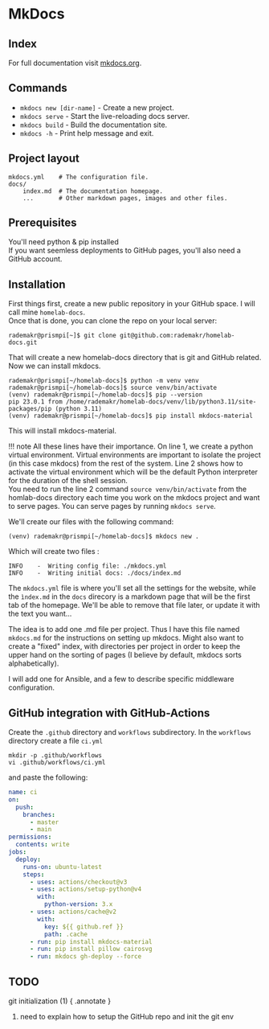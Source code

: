 # MkDocs

## Index

For full documentation visit [mkdocs.org](https://www.mkdocs.org).

## Commands

* `mkdocs new [dir-name]` - Create a new project.
* `mkdocs serve` - Start the live-reloading docs server.
* `mkdocs build` - Build the documentation site.
* `mkdocs -h` - Print help message and exit.

## Project layout

    mkdocs.yml    # The configuration file.
    docs/
        index.md  # The documentation homepage.
        ...       # Other markdown pages, images and other files.

## Prerequisites

You'll need python & pip installed  
If you want seemless deployments to GitHub pages, you'll also need a GitHub account.

## Installation

First things first, create a new public repository in your GitHub space. I will call mine `homelab-docs`.  
Once that is done, you can clone the repo on your local server:

```
rademakr@prismpi[~]$ git clone git@github.com:rademakr/homelab-docs.git
```

That will create a new homelab-docs directory that is git and GitHub related.  
Now we can install mkdocs.


``` { .sh .no-copy linenums="1" hl_lines="1 2" }
rademakr@prismpi[~/homelab-docs]$ python -m venv venv
rademakr@prismpi[~/homelab-docs]$ source venv/bin/activate
(venv) rademakr@prismpi[~/homelab-docs]$ pip --version
pip 23.0.1 from /home/rademakr/homelab-docs/venv/lib/python3.11/site-packages/pip (python 3.11)
(venv) rademakr@prismpi[~/homelab-docs]$ pip install mkdocs-material

```
This will install mkdocs-material.

!!! note
    All these lines have their importance. 
    On line 1, we create a python virtual environment. Virtual environments are important to isolate the project (in this case mkdocs) from the rest of the system.
    Line 2 shows how to activate the virtual environment which will be the default Python interpreter for the duration of the shell session.  
    You need to run the line 2 command `source venv/bin/activate` from the homlab-docs directory each time you work on the mkdocs project and want to serve pages.      You can serve pages by running `mkdocs serve`.

We'll create our files with the following command:

`(venv) rademakr@prismpi[~/homelab-docs]$ mkdocs new .`

Which will create two files :

```
INFO    -  Writing config file: ./mkdocs.yml
INFO    -  Writing initial docs: ./docs/index.md
```

The `mkdocs.yml` file is where you'll set all the settings for the website, while the `ìndex.md` in the `docs` direcory is a markdown page
that will be the first tab of the homepage. We'll be able to remove that file later, or update it with the text you want...

The idea is to add one .md file per project. Thus I have this file named `mkdocs.md` for the instructions on setting up mkdocs.
Might also want to create a "fixed" index, with directories per project in order to keep the upper hand on the sorting of pages (I believe by default, mkdocs sorts alphabetically).

I will add one for Ansible, and a few to describe specific middleware configuration.

## GitHub integration with GitHub-Actions

Create the `.github` directory and `workflows` subdirectory. In the `workflows` directory create a file `ci.yml`


```
mkdir -p .github/workflows
vi .github/workflows/ci.yml
```

and paste the following:

```yaml
name: ci
on:
  push:
    branches:
      - master
      - main
permissions:
  contents: write
jobs:
  deploy:
    runs-on: ubuntu-latest
    steps:
      - uses: actions/checkout@v3
      - uses: actions/setup-python@v4
        with:
          python-version: 3.x
      - uses: actions/cache@v2
        with:
          key: ${{ github.ref }}
          path: .cache
      - run: pip install mkdocs-material
      - run: pip install pillow cairosvg
      - run: mkdocs gh-deploy --force
```

## TODO

git initialization (1)
{ .annotate }

1. need to explain how to setup the GitHub repo and init the git env

